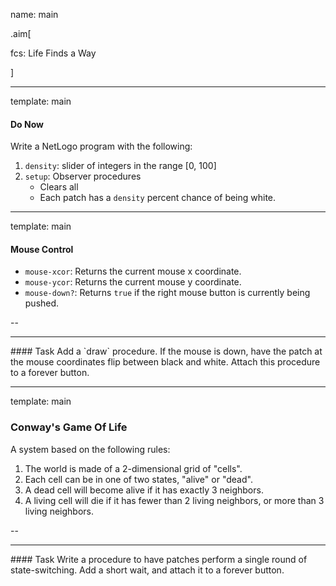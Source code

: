 name: main

.aim[<div>
fcs: Life Finds a Way
</div>]

---
template: main

#### Do Now
Write a NetLogo program with the following:
1. `density`: slider of integers in the range [0, 100]
2. `setup`: Observer procedures
   - Clears all
   - Each patch has a `density` percent chance of being white.


---
template: main

#### Mouse Control

- `mouse-xcor`: Returns the current mouse x coordinate.
- `mouse-ycor`: Returns the current mouse y coordinate.
- `mouse-down?`: Returns `true` if the right mouse button is currently being pushed.

--

<hr>
#### Task
Add a `draw` procedure. If the mouse is down, have the patch at the mouse coordinates flip between black and white. Attach this procedure to a forever button.


---
template: main

### Conway's Game Of Life
A system based on the following rules:

1. The world is made of a 2-dimensional grid of "cells".
2. Each cell can be in one of two states, "alive" or "dead".
3. A dead cell will become alive if it has exactly 3 neighbors.
4. A living cell will die if it has fewer than 2 living neighbors, or more than 3 living neighbors.

--

<hr>
#### Task
Write a procedure to have patches perform a single round of state-switching. Add a short wait, and attach it to a forever button.
